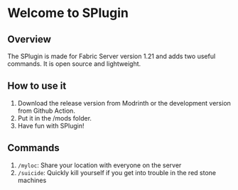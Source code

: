 # Welcome to SPlugin
## Overview
The SPlugin is made for Fabric Server version 1.21 and adds two useful commands. It is open source and lightweight.
## How to use it
1. Download the release version from Modrinth or the development version from Github Action.
2. Put it in the /mods folder.
3. Have fun with SPlugin!
## Commands
1. `/myloc`: Share your location with everyone on the server
2. `/suicide`: Quickly kill yourself if you get into trouble in the red stone machines
